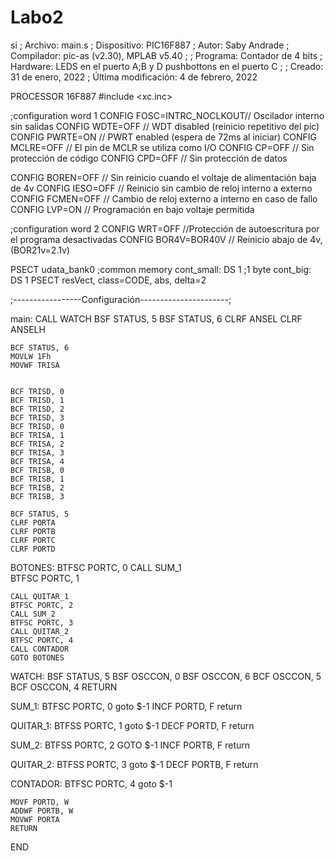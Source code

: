 # Labo2
si
; Archivo: main.s
; Dispositivo: PIC16F887
; Autor: Saby Andrade
; Compilador: pic-as (v2.30), MPLAB v5.40
;
; Programa: Contador de 4 bits 
; Hardware: LEDS en el puerto A;B y D pushbottons en el puerto C
;
; Creado: 31 de enero, 2022
; Última modificación: 4 de febrero, 2022
   
PROCESSOR 16F887
#include <xc.inc>

;configuration word 1
 CONFIG FOSC=INTRC_NOCLKOUT// Oscilador interno sin salidas
 CONFIG WDTE=OFF	      // WDT disabled (reinicio repetitivo del pic)
 CONFIG PWRTE=ON           // PWRT enabled (espera de 72ms al iniciar)
 CONFIG MCLRE=OFF	      // El pin de MCLR se utiliza como I/O
 CONFIG CP=OFF             // Sin protección de código
 CONFIG CPD=OFF            // Sin protección de datos
    
 CONFIG BOREN=OFF          // Sin reinicio cuando el voltaje de alimentación baja de 4v
 CONFIG IESO=OFF	      // Reinicio sin cambio de reloj interno a externo
 CONFIG FCMEN=OFF          // Cambio de reloj externo a interno en caso de fallo 
 CONFIG LVP=ON	      // Programación en bajo voltaje permitida

;configuration word 2
 CONFIG WRT=OFF            //Protección de autoescritura por el programa desactivadas
 CONFIG BOR4V=BOR40V       // Reinicio abajo de 4v, (BOR21v=2.1v)
    
 PSECT udata_bank0 ;common memory 
    cont_small: DS 1 ;1 byte
    cont_big:   DS 1 
 PSECT resVect, class=CODE, abs, delta=2
 
 ;-----------------Configuración----------------------;

main:
    CALL WATCH
    BSF STATUS, 5
    BSF STATUS, 6
    CLRF ANSEL
    CLRF ANSELH
    
    BCF STATUS, 6
    MOVLW 1Fh
    MOVWF TRISA
    
    
    BCF TRISD, 0
    BCF TRISD, 1
    BCF TRISD, 2
    BCF TRISD, 3
    BCF TRISD, 0
    BCF TRISA, 1
    BCF TRISA, 2
    BCF TRISA, 3
    BCF TRISA, 4
    BCF TRISB, 0
    BCF TRISB, 1
    BCF TRISB, 2
    BCF TRISB, 3
    
    BCF STATUS, 5
    CLRF PORTA
    CLRF PORTB
    CLRF PORTC
    CLRF PORTD
 
    
    
BOTONES:
    BTFSC PORTC, 0
    CALL SUM_1    
    BTFSC PORTC, 1
    
    CALL QUITAR_1    
    BTFSC PORTC, 2
    CALL SUM_2    
    BTFSC PORTC, 3
    CALL QUITAR_2  
    BTFSC PORTC, 4
    CALL CONTADOR
    GOTO BOTONES   
    
WATCH: 
    BSF STATUS, 5
    BSF OSCCON, 0
    BSF OSCCON, 6
    BCF OSCCON, 5
    BCF OSCCON, 4
    RETURN
    
    
    
SUM_1:
    BTFSC PORTC, 0
    goto $-1
    INCF PORTD, F
    return
    
QUITAR_1:
    BTFSS PORTC, 1
    goto $-1
    DECF PORTD, F
    return
    
SUM_2:
    BTFSS PORTC, 2
    GOTO $-1
    INCF PORTB, F
    return  
    
QUITAR_2:
    BTFSS PORTC, 3
    goto $-1
    DECF PORTB, F
    return    

CONTADOR: 
    BTFSC PORTC, 4
    goto $-1
    
    MOVF PORTD, W
    ADDWF PORTB, W
    MOVWF PORTA
    RETURN
  END
